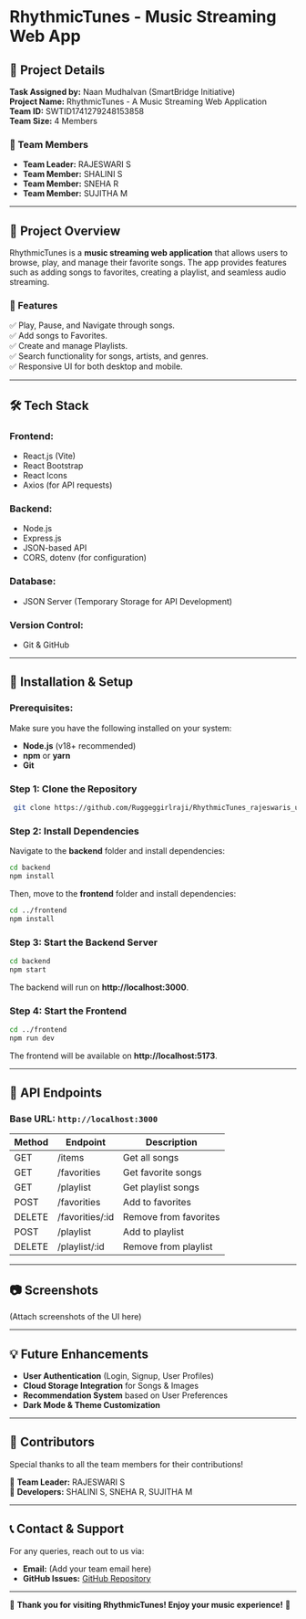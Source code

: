 # RhythmicTunes - Music Streaming Web App

## 📌 Project Details
**Task Assigned by:** Naan Mudhalvan (SmartBridge Initiative)  
**Project Name:** RhythmicTunes - A Music Streaming Web Application  
**Team ID:** SWTID1741279248153858  
**Team Size:** 4 Members

### 👥 Team Members
- **Team Leader:** RAJESWARI S
- **Team Member:** SHALINI S
- **Team Member:** SNEHA R
- **Team Member:** SUJITHA M

---

## 📖 Project Overview
RhythmicTunes is a **music streaming web application** that allows users to browse, play, and manage their favorite songs. The app provides features such as adding songs to favorites, creating a playlist, and seamless audio streaming.

### 🌟 Features
✅ Play, Pause, and Navigate through songs.  
✅ Add songs to Favorites.  
✅ Create and manage Playlists.  
✅ Search functionality for songs, artists, and genres.  
✅ Responsive UI for both desktop and mobile.  

---

## 🛠️ Tech Stack
### **Frontend:**
- React.js (Vite)
- React Bootstrap
- React Icons
- Axios (for API requests)

### **Backend:**
- Node.js
- Express.js
- JSON-based API
- CORS, dotenv (for configuration)

### **Database:**
- JSON Server (Temporary Storage for API Development)

### **Version Control:**
- Git & GitHub

---

## 🚀 Installation & Setup
### **Prerequisites:**
Make sure you have the following installed on your system:
- **Node.js** (v18+ recommended)
- **npm** or **yarn**
- **Git**

### **Step 1: Clone the Repository**
```sh
 git clone https://github.com/Ruggeggirlraji/RhythmicTunes_rajeswaris_unm1611212205087.git
```

### **Step 2: Install Dependencies**
Navigate to the **backend** folder and install dependencies:
```sh
cd backend
npm install
```
Then, move to the **frontend** folder and install dependencies:
```sh
cd ../frontend
npm install
```

### **Step 3: Start the Backend Server**
```sh
cd backend
npm start
```
The backend will run on **http://localhost:3000**.

### **Step 4: Start the Frontend**
```sh
cd ../frontend
npm run dev
```
The frontend will be available on **http://localhost:5173**.

---

## 📝 API Endpoints
### **Base URL:** `http://localhost:3000`

| Method | Endpoint          | Description |
|--------|------------------|-------------|
| GET    | /items           | Get all songs |
| GET    | /favorities      | Get favorite songs |
| GET    | /playlist        | Get playlist songs |
| POST   | /favorities      | Add to favorites |
| DELETE | /favorities/:id  | Remove from favorites |
| POST   | /playlist        | Add to playlist |
| DELETE | /playlist/:id    | Remove from playlist |

---

## 📷 Screenshots
(Attach screenshots of the UI here)

---

## 💡 Future Enhancements
- **User Authentication** (Login, Signup, User Profiles)
- **Cloud Storage Integration** for Songs & Images
- **Recommendation System** based on User Preferences
- **Dark Mode & Theme Customization**

---

## 🤝 Contributors
Special thanks to all the team members for their contributions!

📌 **Team Leader:** RAJESWARI S  
📌 **Developers:** SHALINI S, SNEHA R, SUJITHA M

---

## 📞 Contact & Support
For any queries, reach out to us via:
- **Email:** (Add your team email here)
- **GitHub Issues:** [GitHub Repository](https://github.com/Ruggeggirlraji/RhythmicTunes_rajeswaris_unm1611212205087/issues)

---

💙 **Thank you for visiting RhythmicTunes! Enjoy your music experience!** 🎵


